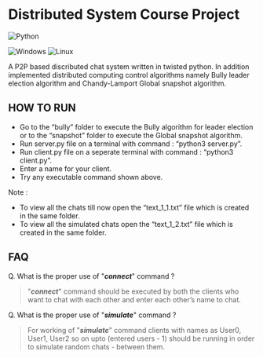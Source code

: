 # Distributed System Course Project

![Python](https://img.shields.io/badge/python-3670A0?style=for-the-badge&logo=python&logoColor=ffdd54)

![Windows](https://img.shields.io/badge/Windows-0078D6?style=for-the-badge&logo=windows&logoColor=white)  	![Linux](https://img.shields.io/badge/Linux-FCC624?style=for-the-badge&logo=linux&logoColor=black)

A P2P based discributed chat system written in twisted python. In addition implemented distributed computing control algorithms namely Bully leader election algorithm and Chandy-Lamport Global snapshot algorithm.

## HOW TO RUN
 - Go to the “bully” folder to execute the Bully algorithm for leader election or to the “snapshot” folder to execute the Global snapshot algorithm.
 - Run server.py file on a terminal with command : “python3 server.py”.
 - Run client.py file on a seperate terminal with command : “python3 client.py”.
 - Enter a name for your client.
 - Try any executable command shown above. 

Note :
 - To view all the chats till now open the “text_1_1.txt” file which is created in the same folder. 
 - To view all the simulated chats open the “text_1_2.txt” file which is created in the same folder. 

## FAQ
Q. What is the proper use of "***connect***" command ?
> "***connect***" command should be executed by both the clients who want to chat with each other and enter each other’s name to chat.

Q. What is the proper use of "***simulate***" command ? 
> For working of "__***simulate***__" command clients with names as User0, User1, User2 so on upto (entered users - 1) should be running in order to simulate random chats  - between them.


